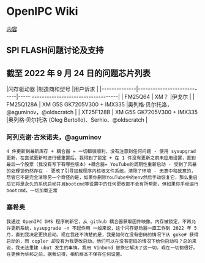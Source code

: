 # OpenIPC Wiki 
[内容](../README.md)

SPI FLASH问题讨论及支持
--------------------------------------------------------



## 截至 2022 年 9 月 24 日的问题芯片列表

|闪存驱动器 |制造商和型号 |用户诉求 | 
|--------------|----------------------------|----- -----------------------------------| 
| FM25Q64 | XM？                       |伊戈尔 | 
| FM25Q128A | XM G5S GK7205V300 + IMX335 |奥列格·贝尔托洛，@aguminov，@oldscratch | 
| XT25F128B | XM G5S GK7205V300 + IMX335 |奥列格·贝尔托洛 (Oleg Bertollo)、Serhio、@oldscratch |



### 阿列克谢·古米诺夫，@aguminov

```
4 件更新到最新库存 + 耦合器 = 一切都很顺利，没有注意到任何问题 - 使用 sysupgrad 更新，在尝试更新时进行硬重置后，我得到了锁定 + 在 1 件没有更新之前未应用设置，直到最后一个股票（我没有写下有哪些版本）+耦合器= YouTube的周期性重新启动 - 受到了风暴的处理锁仍然存在 - 更改了引导加载程序内核根文件系统，清除了环境 - 无意中和故意的，尽管它不是完全清除另一个奇怪的是，如果你删除YouTube中的env然后手动恢复它，那么重启后它将是永久的系统启动并且bootcmd等设置中的任何更改都不会有所帮助，但如果你手动运行bootcmd，一切加载正常
```


### 塞希奥

```
我通过 OpenIPC DMS 程序刷新它，从 github 耦合器获取固件映像。内存被锁定，不再允许更新系统，sysupgrade -n 不起作用 一般来说，这个闪存驱动器一直工作到 2022 年 5 月，直到我决定更换启动。现在我还不清楚的是，我是如何在没有密码的情况下从 goke# 获得启动的，而 copler 却没有为我更改启动。他们可以在没有密码的情况下给你启动吗？总的来说，我无法重建 ubut 发生的事情。我用 Vinbond 替换它解决了这一切。现在一切都很好。在更换为华邦之前，据我记得，相机根本不保存任何设置。
```